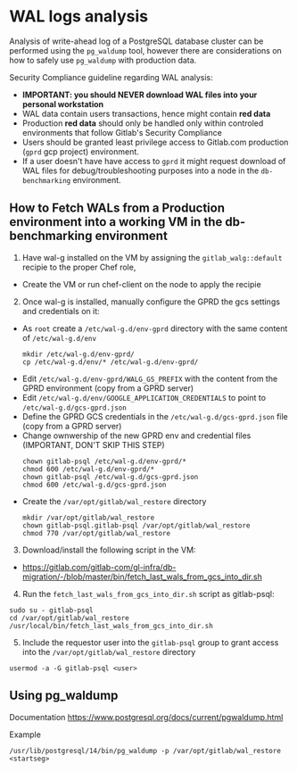 
# WAL logs analysis

Analysis of write-ahead log of a PostgreSQL database cluster can be performed using the `pg_waldump` tool, however there are considerations on how to safely use `pg_waldump` with production data.

Security Compliance guideline regarding WAL analysis:
- **IMPORTANT: you should NEVER download WAL files into your personal workstation**
- WAL data contain users transactions, hence might contain **red data**
- Production **red data** should only be handled only within controled environments that follow Gitlab's Security Compliance
- Users should be granted least privilege access to Gitlab.com production (`gprd` gcp project) environment.
- If a user doesn't have have access to `gprd` it might request download of WAL files for debug/troubleshooting purposes into a node in the `db-benchmarking` environment.

## How to Fetch WALs from a Production environment into a working VM in the db-benchmarking environment

1. Have wal-g installed on the VM by assigning the `gitlab_walg::default` recipie to the proper Chef role,
  - Create the VM or run chef-client on the node to apply the recipie

2. Once wal-g is installed, manually configure the GPRD the gcs settings and credentials on it:
  - As `root` create a `/etc/wal-g.d/env-gprd` directory with the same content of `/etc/wal-g.d/env`
    ```
    mkdir /etc/wal-g.d/env-gprd/
    cp /etc/wal-g.d/env/* /etc/wal-g.d/env-gprd/
    ```
  - Edit `/etc/wal-g.d/env-gprd/WALG_GS_PREFIX` with the content from the GPRD environment (copy from a GPRD server)
  - Edit `/etc/wal-g.d/env/GOOGLE_APPLICATION_CREDENTIALS` to point to `/etc/wal-g.d/gcs-gprd.json`
  - Define the GPRD GCS credentials in the `/etc/wal-g.d/gcs-gprd.json` file (copy from a GPRD server)
  - Change ownwership of the new GPRD env and credential files (IMPORTANT, DON'T SKIP THIS STEP)
    ```
    chown gitlab-psql /etc/wal-g.d/env-gprd/*
    chmod 600 /etc/wal-g.d/env-gprd/*
    chown gitlab-psql /etc/wal-g.d/gcs-gprd.json
    chmod 600 /etc/wal-g.d/gcs-gprd.json
    ```
  - Create the `/var/opt/gitlab/wal_restore` directory
    ```    
    mkdir /var/opt/gitlab/wal_restore
    chown gitlab-psql.gitlab-psql /var/opt/gitlab/wal_restore
    chmod 770 /var/opt/gitlab/wal_restore
    ```

3. Download/install the following script in the VM:
  - https://gitlab.com/gitlab-com/gl-infra/db-migration/-/blob/master/bin/fetch_last_wals_from_gcs_into_dir.sh

4. Run the `fetch_last_wals_from_gcs_into_dir.sh` script as gitlab-psql:
  ```
  sudo su - gitlab-psql 
  cd /var/opt/gitlab/wal_restore
  /usr/local/bin/fetch_last_wals_from_gcs_into_dir.sh
  ```

5. Include the requestor user into the `gitlab-psql` group to grant access into the `/var/opt/gitlab/wal_restore` directory
  ```
  usermod -a -G gitlab-psql <user>
  ```


## Using pg_waldump

Documentation https://www.postgresql.org/docs/current/pgwaldump.html

Example

  ```
  /usr/lib/postgresql/14/bin/pg_waldump -p /var/opt/gitlab/wal_restore <startseg>
  ```